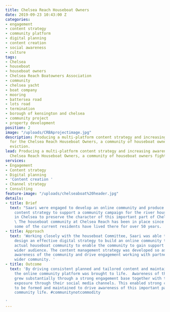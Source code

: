 ```yaml
---
title: Chelsea Reach Houseboat Owners
date: 2019-09-23 10:43:00 Z
categories:
- engagement
- content strategy
- community platform
- digital planning
- content creation
- social awareness
- culture
tags:
- Chelsea
- houseboat
- houseboat owners
- Chelsea Reach Boatowners Association
- community
- chelsea yacht
- boat company
- mooring
- battersea road
- lots road
- termination
- borough of kensington and chelsea
- community project
- property development
position: 2
image: "/uploads/CRBAprojectimage.jpg"
description: Producing a multi-platform content strategy and increasing awareness
  for the Chelsea Reach Houseboat Owners, a community of houseboat owners fighting
  eviction.
lead: Producing a multi-platform content strategy and increasing awareness for the
  Chelsea Reach Houseboat Owners, a community of houseboat owners fighting eviction.
services:
- Engagement
- Content strategy
- Digital planning
- 'Content creation '
- Channel strategy
- Consulting
feature-image: "/uploads/chelseaboat%20header.jpg"
details:
- title: Brief
  text: "Saari were engaged to develop an online community and produce a multi-platform
    content strategy to support a community campaign for the river houseboat community
    in Chelsea to preserve the character of this important part of Chelsea riverside.
    \ The houseboat community at Chelsea Reach has been in place since the 1930s and
    some of the current residents have lived there for over 50 years.  \n"
- title: Approach
  text: 'Working closely with the houseboat Committee, Saari was able to plan and
    design an effective digital strategy to build an online community to support the
    actual houseboat community to enable the community to gain support and reach a
    wider audience. The content management strategy was developed so as to increase
    awareness of the community and drive engagement working with partners and the
    wider community. '
- title: Outcome
  text: 'By driving consistent planned and tailored content and maintaining communication,
    the online community platform was brought to life.  Awareness of the community
    grew substantially through a strong engagement base together with the community’s
    exposure through their social media channels. This enabled strong community ties
    to be formed and maintained to drive awareness of this important part of Chelsea
    community life. #communitynotcommodity

'
---
```


